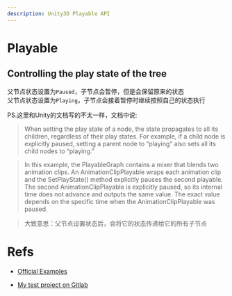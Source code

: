 ```yaml
---
description: Unity3D Playable API
---
```


# Playable

## Controlling the play state of the tree

父节点状态设置为`Paused`，子节点会暂停，但是会保留原来的状态  
父节点状态设置为`Playing`，子节点会接着暂停时继续按照自己的状态执行

PS.这里和Unity的文档写的不太一样，文档中说:
> When setting the play state of a node, the state propagates to all its children, regardless of their play states. For example, if a child node is explicitly paused, setting a parent node to “playing” also sets all its child nodes to “playing.”

> In this example, the PlayableGraph contains a mixer that blends two animation clips. An AnimationClipPlayable wraps each animation clip and the SetPlayState() method explicitly pauses the second playable. The second AnimationClipPlayable is explicitly paused, so its internal time does not advance and outputs the same value. The exact value depends on the specific time when the AnimationClipPlayable was paused.

> 大致意思：父节点设置状态后，会将它的状态传递给它的所有子节点

# Refs

- [Official Examples](https://docs.unity3d.com/2017.4/Documentation/Manual/Playables-Examples.html)

- [My test project on Gitlab](https://gitlab.com/liarchgl/testplayable)